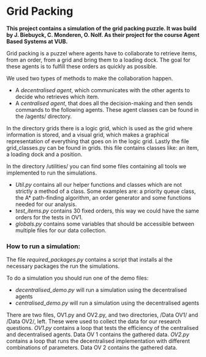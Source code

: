 # Grid Packing

**This project contains a simulation of the grid packing puzzle. It was build by J. Biebuyck, C. Monderen, O. Nolf.
 As their project for the course Agent Based Systems at VUB.**

Grid packing is a puzzel where agents have to collaborate to retrieve items, from an order, from a grid and bring them to a loading dock.
The goal for these agents is to fulfill these orders as quickly as possible.

We used two types of methods to make the collaboration happen.
- A _decentralised agent_, which communicates with the other agents to decide who retrieves which item.
- A _centralised agent_, that does all the decision-making and then sends commands to the following agents.
These agent classes can be found in the /agents/ directory.

In the directory grids there is a logic grid, which is used as the grid where information is stored, and a
visual grid, which makes a graphical representation of everything that goes on in the logic grid.
Lastly the file grid_classes.py can be found in grids. this file contains classes like: an item, a loading dock
and a position.

In the directory /utilities/ you can find some files containing all tools we implemented to run the simulations.
- _Util.py_ contains all our helper functions and classes which are not strictly a method of a class.
Some examples are: a priority queue class, the A* path-finding algorithm, an order generator and some functions needed
for our analysis.
- _test_items.py_ contains 30 fixed orders, this way we could have the same orders for the tests in OV1.
- _globals.py_ contains some variables that should be accessible between multiple files for our data collection.

### How to run a simulation:

The file _required_packages.py_ contains a script that installs al the necessary packages the run the simulations.

To do a simulation you should run one of the demo files:
- _decentralised_demo.py_ will run a simulation using the decentralised agents
- _centralised_demo.py_ will run a simulation using the decentralised agents

There are two files, OV1.py and OV2.py, and two directories, /Data OV1/ and /Data OV2/, left. These were used to collect the data for our research questions.
_OV1.py_ contains a loop that tests the efficiency of the centralised and decentralised agents. Data OV 1 contains the gathered data.
_OV2.py_ contains a loop that runs the decentralised implementation with different combinations of parameters. Data OV 2 contains the gathered data.
